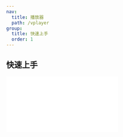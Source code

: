 ```yaml
---
nav:
  title: 播放器
  path: /vplayer
group:
  title: 快速上手
  order: 1
---
```


## 快速上手

<embed src="../readme.md"></embed>